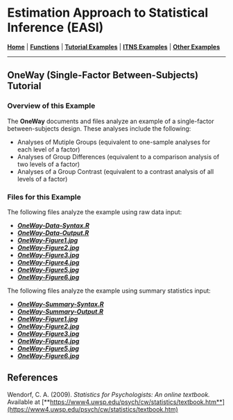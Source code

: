# Estimation Approach to Statistical Inference (EASI)

[**Home**](https://github.com/cwendorf/EASI/) | 
[**Functions**](https://github.com/cwendorf/EASI/tree/master/A-Functions) | 
[**Tutorial Examples**](https://github.com/cwendorf/EASI/tree/master/B-TutorialExamples) | 
[**ITNS Examples**](https://github.com/cwendorf/EASI/tree/master/C-ITNSExamples) | 
[**Other Examples**](https://github.com/cwendorf/EASI/tree/master/D-OtherExamples)

---

## OneWay (Single-Factor Between-Subjects) Tutorial

### Overview of this Example

The **OneWay** documents and files analyze an example of a single-factor between-subjects design. These analyses include the following:

- Analyses of Mutiple Groups (equivalent to one-sample analyses for each level of a factor)
- Analyses of Group Differences (equivalent to a comparison analysis of two levels of a factor)
- Analyses of a Group Contrast (equivalent to a contrast analysis of all levels of a factor)

### Files for this Example

The following files analyze the example using raw data input:

- [**_OneWay-Data-Syntax.R_**](./OneWay-Data-Syntax.R)
- [**_OneWay-Data-Output.R_**](./OneWay-Data-Output.R)
- [**_OneWay-Figure1.jpg_**](./OneWay-Figure1.jpg)
- [**_OneWay-Figure2.jpg_**](./OneWay-Figure2.jpg)
- [**_OneWay-Figure3.jpg_**](./OneWay-Figure3.jpg) 
- [**_OneWay-Figure4.jpg_**](./OneWay-Figure4.jpg)
- [**_OneWay-Figure5.jpg_**](./OneWay-Figure5.jpg) 
- [**_OneWay-Figure6.jpg_**](./OneWay-Figure6.jpg)

The following files analyze the example using summary statistics input:

- [**_OneWay-Summary-Syntax.R_**](./OneWay-Summary-Syntax.R)
- [**_OneWay-Summary-Output.R_**](./OneWay-Summary-Output.R)
- [**_OneWay-Figure1.jpg_**](./OneWay-Figure1.jpg)
- [**_OneWay-Figure2.jpg_**](./OneWay-Figure2.jpg)
- [**_OneWay-Figure3.jpg_**](./OneWay-Figure3.jpg) 
- [**_OneWay-Figure4.jpg_**](./OneWay-Figure4.jpg)
- [**_OneWay-Figure5.jpg_**](./OneWay-Figure5.jpg) 
- [**_OneWay-Figure6.jpg_**](./OneWay-Figure6.jpg)

## References

Wendorf, C. A. (2009). _Statistics for Psychologists: An online textbook._ Available at [**https://www4.uwsp.edu/psych/cw/statistics/textbook.htm**](https://www4.uwsp.edu/psych/cw/statistics/textbook.htm)
